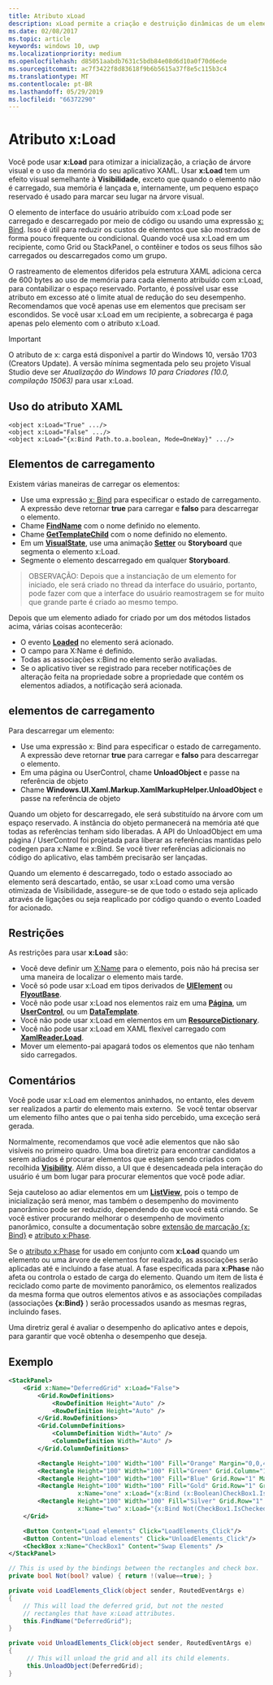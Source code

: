 ```yaml
---
title: Atributo xLoad
description: xLoad permite a criação e destruição dinâmicas de um elemento e seus filhos, diminuindo o uso de memória e o tempo de inicialização.
ms.date: 02/08/2017
ms.topic: article
keywords: windows 10, uwp
ms.localizationpriority: medium
ms.openlocfilehash: d85051aabdb7631c5bdb84e08d6d10a0f70d6ede
ms.sourcegitcommit: ac7f3422f8d83618f9b6b5615a37f8e5c115b3c4
ms.translationtype: MT
ms.contentlocale: pt-BR
ms.lasthandoff: 05/29/2019
ms.locfileid: "66372290"
---
```

# <a name="xload-attribute"></a>Atributo x:Load

Você pode usar **x:Load** para otimizar a inicialização, a criação de árvore visual e o uso da memória do seu aplicativo XAML. Usar **x:Load** tem um efeito visual semelhante à **Visibilidade**, exceto que quando o elemento não é carregado, sua memória é lançada e, internamente, um pequeno espaço reservado é usado para marcar seu lugar na árvore visual.

O elemento de interface do usuário atribuído com x:Load pode ser carregado e descarregado por meio de código ou usando uma expressão [x: Bind](x-bind-markup-extension.md). Isso é útil para reduzir os custos de elementos que são mostrados de forma pouco frequente ou condicional. Quando você usa x:Load em um recipiente, como Grid ou StackPanel, o contêiner e todos os seus filhos são carregados ou descarregados como um grupo.

O rastreamento de elementos diferidos pela estrutura XAML adiciona cerca de 600 bytes ao uso de memória para cada elemento atribuído com x:Load, para contabilizar o espaço reservado. Portanto, é possível usar esse atributo em excesso até o limite atual de redução do seu desempenho. Recomendamos que você apenas use em elementos que precisam ser escondidos. Se você usar x:Load em um recipiente, a sobrecarga é paga apenas pelo elemento com o atributo x:Load.

> [!IMPORTANT]
> O atributo de x: carga está disponível a partir do Windows 10, versão 1703 (Creators Update). A versão mínima segmentada pelo seu projeto Visual Studio deve ser *Atualização do Windows 10 para Criadores (10.0, compilação 15063)* para usar x:Load.

## <a name="xaml-attribute-usage"></a>Uso do atributo XAML

``` syntax
<object x:Load="True" .../>
<object x:Load="False" .../>
<object x:Load="{x:Bind Path.to.a.boolean, Mode=OneWay}" .../>
```

## <a name="loading-elements"></a>Elementos de carregamento

Existem várias maneiras de carregar os elementos:

- Use uma expressão [x: Bind](x-bind-markup-extension.md) para especificar o estado de carregamento. A expressão deve retornar **true** para carregar e **falso** para descarregar o elemento.
- Chame [**FindName**](https://docs.microsoft.com/uwp/api/windows.ui.xaml.frameworkelement.findname) com o nome definido no elemento.
- Chame [**GetTemplateChild**](https://docs.microsoft.com/uwp/api/windows.ui.xaml.controls.control.gettemplatechild) com o nome definido no elemento.
- Em um [**VisualState**](https://docs.microsoft.com/uwp/api/Windows.UI.Xaml.VisualState), use uma animação [**Setter**](https://docs.microsoft.com/uwp/api/Windows.UI.Xaml.Setter) ou **Storyboard** que segmenta o elemento x:Load.
- Segmente o elemento descarregado em qualquer **Storyboard**.

> OBSERVAÇÃO: Depois que a instanciação de um elemento for iniciado, ele será criado no thread da interface do usuário, portanto, pode fazer com que a interface do usuário reamostragem se for muito que grande parte é criado ao mesmo tempo.

Depois que um elemento adiado for criado por um dos métodos listados acima, várias coisas acontecerão:

- O evento [**Loaded**](https://docs.microsoft.com/uwp/api/windows.ui.xaml.frameworkelement.loaded) no elemento será acionado.
- O campo para X:Name é definido.
- Todas as associações x:Bind no elemento serão avaliadas.
- Se o aplicativo tiver se registrado para receber notificações de alteração feita na propriedade sobre a propriedade que contém os elementos adiados, a notificação será acionada.

## <a name="unloading-elements"></a>elementos de carregamento

Para descarregar um elemento:

- Use uma expressão x: Bind para especificar o estado de carregamento. A expressão deve retornar **true** para carregar e **falso** para descarregar o elemento.
- Em uma página ou UserControl, chame **UnloadObject** e passe na referência de objeto
- Chame **Windows.UI.Xaml.Markup.XamlMarkupHelper.UnloadObject** e passe na referência de objeto

Quando um objeto for descarregado, ele será substituído na árvore com um espaço reservado. A instância do objeto permanecerá na memória até que todas as referências tenham sido liberadas. A API do UnloadObject em uma página / UserControl foi projetada para liberar as referências mantidas pelo codegen para x:Name e x:Bind. Se você tiver referências adicionais no código do aplicativo, elas também precisarão ser lançadas.

Quando um elemento é descarregado, todo o estado associado ao elemento será descartado, então, se usar x:Load como uma versão otimizada de Visibilidade, assegure-se de que todo o estado seja aplicado através de ligações ou seja reaplicado por código quando o evento Loaded for acionado.

## <a name="restrictions"></a>Restrições

As restrições para usar **x:Load** são:

- Você deve definir um [X:Name](x-name-attribute.md) para o elemento, pois não há precisa ser uma maneira de localizar o elemento mais tarde.
- Você só pode usar x:Load em tipos derivados de [**UIElement**](https://docs.microsoft.com/uwp/api/Windows.UI.Xaml.UIElement) ou [**FlyoutBase**](https://docs.microsoft.com/uwp/api/Windows.UI.Xaml.Controls.Primitives.FlyoutBase).
- Você não pode usar x:Load nos elementos raiz em uma [**Página**](https://docs.microsoft.com/uwp/api/windows.ui.xaml.controls.page), um [**UserControl**](https://docs.microsoft.com/uwp/api/windows.ui.xaml.controls.usercontrol), ou um [**DataTemplate**](https://docs.microsoft.com/uwp/api/Windows.UI.Xaml.DataTemplate).
- Você não pode usar x:Load em elementos em um [**ResourceDictionary**](https://docs.microsoft.com/uwp/api/Windows.UI.Xaml.ResourceDictionary).
- Você não pode usar x:Load em XAML flexível carregado com [**XamlReader.Load**](https://docs.microsoft.com/uwp/api/windows.ui.xaml.markup.xamlreader.load).
- Mover um elemento-pai apagará todos os elementos que não tenham sido carregados.

## <a name="remarks"></a>Comentários

Você pode usar x:Load em elementos aninhados, no entanto, eles devem ser realizados a partir do elemento mais externo.  Se você tentar observar um elemento filho antes que o pai tenha sido percebido, uma exceção será gerada.

Normalmente, recomendamos que você adie elementos que não são visíveis no primeiro quadro. Uma boa diretriz para encontrar candidatos a serem adiados é procurar elementos que estejam sendo criados com recolhida [**Visibility**](https://docs.microsoft.com/uwp/api/windows.ui.xaml.uielement.visibility). Além disso, a UI que é desencadeada pela interação do usuário é um bom lugar para procurar elementos que você pode adiar.

Seja cauteloso ao adiar elementos em um [**ListView**](https://docs.microsoft.com/uwp/api/Windows.UI.Xaml.Controls.ListView), pois o tempo de inicialização será menor, mas também o desempenho do movimento panorâmico pode ser reduzido, dependendo do que você está criando. Se você estiver procurando melhorar o desempenho de movimento panorâmico, consulte a documentação sobre [extensão de marcação {x: Bind}](x-bind-markup-extension.md) e [atributo x:Phase](x-phase-attribute.md).

Se o [atributo x:Phase](x-phase-attribute.md) for usado em conjunto com **x:Load** quando um elemento ou uma árvore de elementos for realizado, as associações serão aplicadas até e incluindo a fase atual. A fase especificada para **x:Phase** não afeta ou controla o estado de carga do elemento. Quando um item de lista é reciclado como parte de movimento panorâmico, os elementos realizados da mesma forma que outros elementos ativos e as associações compiladas (associações **{x:Bind}** ) serão processados usando as mesmas regras, incluindo fases.

Uma diretriz geral é avaliar o desempenho do aplicativo antes e depois, para garantir que você obtenha o desempenho que deseja.

## <a name="example"></a>Exemplo

```xml
<StackPanel>
    <Grid x:Name="DeferredGrid" x:Load="False">
        <Grid.RowDefinitions>
            <RowDefinition Height="Auto" />
            <RowDefinition Height="Auto" />
        </Grid.RowDefinitions>
        <Grid.ColumnDefinitions>
            <ColumnDefinition Width="Auto" />
            <ColumnDefinition Width="Auto" />
        </Grid.ColumnDefinitions>

        <Rectangle Height="100" Width="100" Fill="Orange" Margin="0,0,4,4"/>
        <Rectangle Height="100" Width="100" Fill="Green" Grid.Column="1" Margin="4,0,0,4"/>
        <Rectangle Height="100" Width="100" Fill="Blue" Grid.Row="1" Margin="0,4,4,0"/>
        <Rectangle Height="100" Width="100" Fill="Gold" Grid.Row="1" Grid.Column="1" Margin="4,4,0,0"
                   x:Name="one" x:Load="{x:Bind (x:Boolean)CheckBox1.IsChecked, Mode=OneWay}"/>
        <Rectangle Height="100" Width="100" Fill="Silver" Grid.Row="1" Grid.Column="1" Margin="4,4,0,0"
                   x:Name="two" x:Load="{x:Bind Not(CheckBox1.IsChecked), Mode=OneWay}"/>
    </Grid>

    <Button Content="Load elements" Click="LoadElements_Click"/>
    <Button Content="Unload elements" Click="UnloadElements_Click"/>
    <CheckBox x:Name="CheckBox1" Content="Swap Elements" />
</StackPanel>
```

```csharp
// This is used by the bindings between the rectangles and check box.
private bool Not(bool? value) { return !(value==true); }

private void LoadElements_Click(object sender, RoutedEventArgs e)
{
    // This will load the deferred grid, but not the nested
    // rectangles that have x:Load attributes.
    this.FindName("DeferredGrid"); 
}

private void UnloadElements_Click(object sender, RoutedEventArgs e)
{
     // This will unload the grid and all its child elements.
     this.UnloadObject(DeferredGrid);
}
```

